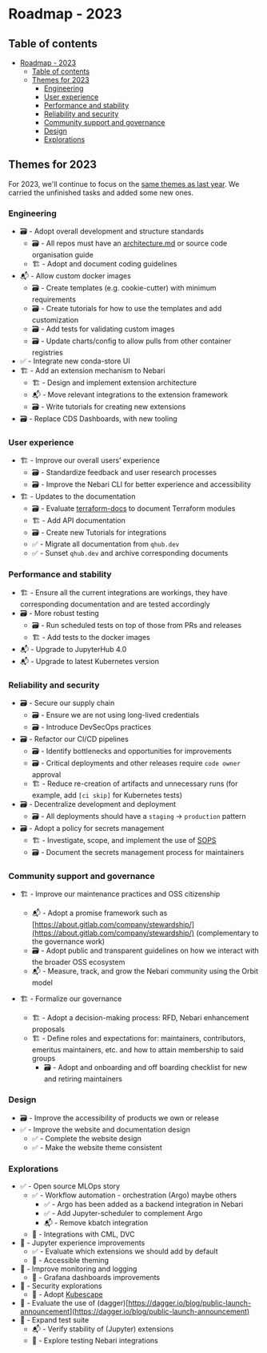 # Roadmap - 2023

## Table of contents

- [Roadmap - 2023](#roadmap---2023)
  - [Table of contents](#table-of-contents)
  - [Themes for 2023](#themes-for-2022)
    - [Engineering](#engineering)
    - [User experience](#user-experience)
    - [Performance and stability](#performance-and-stability)
    - [Reliability and security](#reliability-and-security)
    - [Community support and governance](#community-support-and-governance)
    - [Design](#design)
    - [Explorations](#explorations)

## Themes for 2023

For 2023, we'll continue to focus on the [same themes as last year](./roadmap_2022.md#themes-for-2022).
We carried the unfinished tasks and added some new ones.

### Engineering

- 🗃 - Adopt overall development and structure standards
  - 🗃 - All repos must have an [architecture.md](http://architecture.md) or source code organisation guide
  - 🏗 - Adopt and document coding guidelines
- 📬 - Allow custom docker images
    - 🗃 - Create templates (e.g. cookie-cutter) with minimum requirements
    - 🗃 - Create tutorials for how to use the templates and add customization
    - 🗃 - Add tests for validating custom images
    - 🗃 - Update charts/config to allow pulls from other container registries
- ✅ - Integrate new conda-store UI
- 🏗 - Add an extension mechanism to Nebari
  - 🏗 - Design and implement extension architecture
  - 📬 - Move relevant integrations to the extension framework
  - 🗃 - Write tutorials for creating new extensions
- 🗃 - Replace CDS Dashboards, with new tooling

### User experience

- 🏗️ - Improve our overall users’ experience
  - 🗃 - Standardize feedback and user research processes
  - 🗃 - Improve the Nebari CLI for better experience and accessibility
- 🏗 - Updates to the documentation
  - 🗃 - Evaluate [terraform-docs](https://terraform-docs.io/) to document Terraform modules
  - 🏗️ - Add API documentation
  - 🗃 - Create new Tutorials for integrations
  - ✅ - Migrate all documentation from `qhub.dev`
  - ✅ - Sunset `qhub.dev` and archive corresponding documents

### Performance and stability

- 🏗️ - Ensure all the current integrations are workings, they have corresponding documentation and are tested accordingly
- 🗃 - More robust testing
  - 🗃 - Run scheduled tests on top of those from PRs and releases
  - 🏗️ - Add tests to the docker images
- 📬 - Upgrade to JupyterHub 4.0
- 📬 - Upgrade to latest Kubernetes version

### Reliability and security

- 🗃 - Secure our supply chain
  - 🗃 - Ensure we are not using long-lived credentials
  - 🗃 - Introduce DevSecOps practices
- 🗃 - Refactor our CI/CD pipelines
  - 🗃 - Identify bottlenecks and opportunities for improvements
  - 🗃 - Critical deployments and other releases require `code owner` approval
  - 🏗️ - Reduce re-creation of artifacts and unnecessary runs (for example, add `[ci skip]` for Kubernetes tests)
- 🗃 - Decentralize development and deployment
  - 🗃 - All deployments should have a `staging` → `production` pattern
- 🗃 - Adopt a policy for secrets management
  - 🏗️ - Investigate, scope, and implement the use of [SOPS](https://github.com/mozilla/sops)
  - 🗃 - Document the secrets management process for maintainers

### Community support and governance

- 🏗 - Improve our maintenance practices and OSS citizenship
  - 📬 - Adopt a promise framework such as [https://about.gitlab.com/company/stewardship/](https://about.gitlab.com/company/stewardship/) (complementary to the governance work)
  - 🗃 - Adopt public and transparent guidelines on how we interact with the broader OSS ecosystem
  - 📬 - Measure, track, and grow the Nebari community using the Orbit model

- 🏗️ - Formalize our governance
  - 🏗️ - Adopt a decision-making process: RFD, Nebari enhancement proposals
  - 🏗️ - Define roles and expectations for: maintainers, contributors, emeritus maintainers, etc. and how to attain membership to said groups
    - 🗃 - Adopt and onboarding and off boarding checklist for new and retiring maintainers

### Design

- 🗃 - Improve the accessibility of products we own or release
- ✅ - Improve the website and documentation design
  - ✅ - Complete the website design
  - ✅ - Make the website theme consistent

### Explorations

- ✅ - Open source MLOps story
  - ✅ - Workflow automation - orchestration (Argo) maybe others
    - ✅ - Argo has been added as a backend integration in Nebari
    - ✅ - Add Jupyter-scheduler to complement Argo
    - 📬 - Remove kbatch integration
  - 🔮 - Integrations with CML, DVC
- 🔮 - Jupyter experience improvements
  - ✅ - Evaluate which extensions we should add by default
  - 🔮 - Accessible theming
- 🔮 - Improve monitoring and logging
  - 🔮 - Grafana dashboards improvements
- 🔮 - Security explorations
  - 🔮 - Adopt [Kubescape](https://github.com/armosec/kubescape)
- 🔮 - Evaluate the use of (dagger)[https://dagger.io/blog/public-launch-announcement](https://dagger.io/blog/public-launch-announcement)
- 🔮 - Expand test suite
  - 📬 - Verify stability of (Jupyter) extensions
  - 🔮 - Explore testing Nebari integrations
